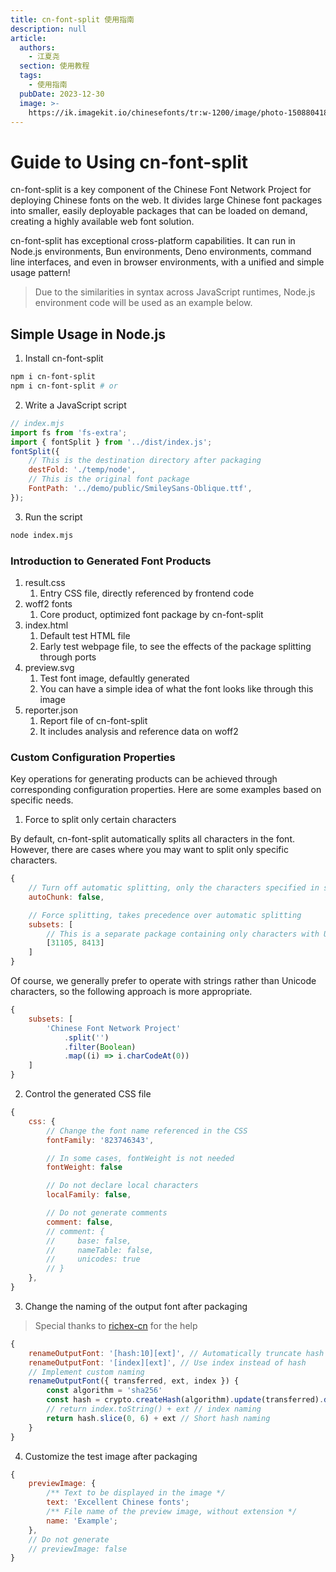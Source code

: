 ```yaml
---
title: cn-font-split 使用指南
description: null
article:
  authors:
    - 江夏尧
  section: 使用教程
  tags:
    - 使用指南
  pubDate: 2023-12-30
  image: >-
    https://ik.imagekit.io/chinesefonts/tr:w-1200/image/photo-1508804185872-d7badad00f7d.jfif
---
```

# Guide to Using cn-font-split

cn-font-split is a key component of the Chinese Font Network Project for deploying Chinese fonts on the web. It divides large Chinese font packages into smaller, easily deployable packages that can be loaded on demand, creating a highly available web font solution.

cn-font-split has exceptional cross-platform capabilities. It can run in Node.js environments, Bun environments, Deno environments, command line interfaces, and even in browser environments, with a unified and simple usage pattern!

> Due to the similarities in syntax across JavaScript runtimes, Node.js environment code will be used as an example below.

## Simple Usage in Node.js

1. Install cn-font-split

```sh
npm i cn-font-split
npm i cn-font-split # or
```

2. Write a JavaScript script

```js
// index.mjs
import fs from 'fs-extra';
import { fontSplit } from '../dist/index.js';
fontSplit({
    // This is the destination directory after packaging
    destFold: './temp/node',
    // This is the original font package
    FontPath: '../demo/public/SmileySans-Oblique.ttf',
});
```

3. Run the script

```sh
node index.mjs
```

### Introduction to Generated Font Products

1. result.css
   1. Entry CSS file, directly referenced by frontend code
2. woff2 fonts
   1. Core product, optimized font package by cn-font-split
3. index.html
   1. Default test HTML file
   2. Early test webpage file, to see the effects of the package splitting through ports
4. preview\.svg
   1. Test font image, defaultly generated
   2. You can have a simple idea of what the font looks like through this image
5. reporter.json
   1. Report file of cn-font-split
   2. It includes analysis and reference data on woff2

### Custom Configuration Properties

Key operations for generating products can be achieved through corresponding configuration properties. Here are some examples based on specific needs.

1. Force to split only certain characters

By default, cn-font-split automatically splits all characters in the font. However, there are cases where you may want to split only specific characters.

```js
{
    // Turn off automatic splitting, only the characters specified in subsets will be packaged
    autoChunk: false,

    // Force splitting, takes precedence over automatic splitting
    subsets: [
        // This is a separate package containing only characters with Unicode 31105 and 8413
        [31105, 8413]
    ]
}
```

Of course, we generally prefer to operate with strings rather than Unicode characters, so the following approach is more appropriate.

```js
{
    subsets: [
        'Chinese Font Network Project'
            .split('')
            .filter(Boolean)
            .map((i) => i.charCodeAt(0))
    ]
}
```

2. Control the generated CSS file

```js
{
    css: {
        // Change the font name referenced in the CSS
        fontFamily: '823746343',

        // In some cases, fontWeight is not needed
        fontWeight: false

        // Do not declare local characters
        localFamily: false,

        // Do not generate comments
        comment: false,
        // comment: {
        //     base: false,
        //     nameTable: false,
        //     unicodes: true
        // }
    },
}
```

3. Change the naming of the output font after packaging

> Special thanks to [richex-cn](https://github.com/richex-cn) for the help

```js
{
    renameOutputFont: '[hash:10][ext]', // Automatically truncate hash length
    renameOutputFont: '[index][ext]', // Use index instead of hash
    // Implement custom naming
    renameOutputFont({ transferred, ext, index }) {
        const algorithm = 'sha256'
        const hash = crypto.createHash(algorithm).update(transferred).digest('hex')
        // return index.toString() + ext // index naming
        return hash.slice(0, 6) + ext // Short hash naming
    }
}
```

4. Customize the test image after packaging

```js
{
    previewImage: {
        /** Text to be displayed in the image */
        text: 'Excellent Chinese fonts';
        /** File name of the preview image, without extension */
        name: 'Example';
    },
    // Do not generate
    // previewImage: false
}
```


